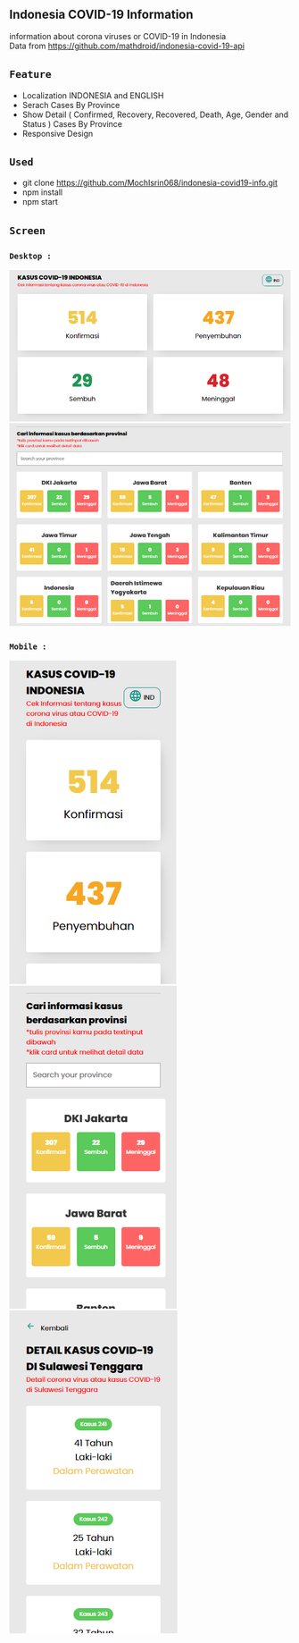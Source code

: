 ## Indonesia COVID-19 Information

information about corona viruses or COVID-19 in Indonesia<br/>
Data from https://github.com/mathdroid/indonesia-covid-19-api

## `Feature`
- Localization INDONESIA and ENGLISH
- Serach Cases By Province
- Show Detail ( Confirmed, Recovery, Recovered, Death, Age, Gender and Status ) Cases By Province
- Responsive Design

## `Used`
- git clone https://github.com/MochIsrin068/indonesia-covid19-info.git
- npm install
- npm start
  
## `Screen`

### `Desktop : `

![web](./screen/desktop.png)
![web](./screen/desktop_prov.png)

### `Mobile : `

![mobile](/screen/mobile_home.png)
![mobile](./screen/mobile_home_prov.png)
![mobile](./screen/mobile_detail.png)
